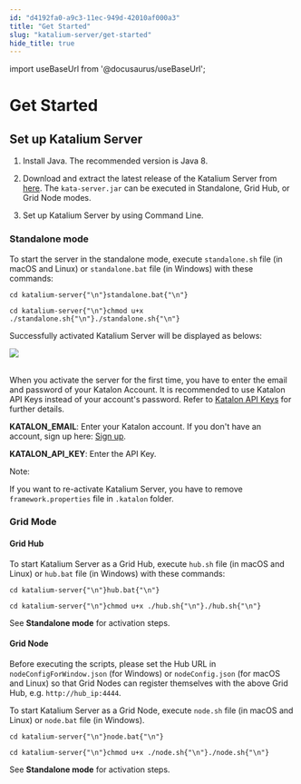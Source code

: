 ```yaml
---
id: "d4192fa0-a9c3-11ec-949d-42010af000a3"
title: "Get Started"
slug: "katalium-server/get-started"
hide_title: true
---
```

import useBaseUrl from '@docusaurus/useBaseUrl';

    

# <a id="id_katalium-user-guide" class="anchor_top_offset"/><a id="ariaid-title1" class="anchor_top_offset"/>Get Started

    
    
  
  

## <a id="id_1" class="anchor_top_offset"/>Set up Katalium Server

  
    
<ol xmlns="http://www.w3.org/1999/xhtml" className="ol">   <li className="li">     <p className="p">Install Java. The recommended version is Java 8.</p>   </li>   <li className="li">     <p className="p">Download and extract the latest release of the Katalium Server       from <a className="xref j-external-link" href="https://github.com/katalon-studio/katalium-server/releases" target="_blank">here</a>.       The <code className="ph codeph">kata-server.jar</code> can be executed in Standalone,       Grid Hub, or Grid Node modes.</p>   </li>   <li className="li">     <p className="p">Set up Katalium Server by using Command Line.</p>   </li> </ol> 
  
    

### <a id="id_2" class="anchor_top_offset"/>Standalone mode

<p xmlns="http://www.w3.org/1999/xhtml" className="p">To start the server in the standalone mode, execute   <code className="ph codeph">standalone.sh</code> file (in macOS and Linux) or   <code className="ph codeph">standalone.bat</code> file (in Windows) with these   commands:</p> 
<pre xmlns="http://www.w3.org/1999/xhtml" className="pre codeblock"><code>cd katalium-server{"\n"}standalone.bat{"\n"}</code></pre> 
<pre xmlns="http://www.w3.org/1999/xhtml" className="pre codeblock"><code>cd katalium-server{"\n"}chmod u+x ./standalone.sh{"\n"}./standalone.sh{"\n"}</code></pre> 
<p xmlns="http://www.w3.org/1999/xhtml" className="p">Successfully activated Katalium Server will be displayed as   belows:</p> 
<p xmlns="http://www.w3.org/1999/xhtml" className="p">   <img className="image" src={useBaseUrl("https://github.com/katalon-studio/docs-images/raw/master/katalium-server/docs/katalium-user-guide/1-standalone-mode.png")} /><br /><br /> </p> 
<p xmlns="http://www.w3.org/1999/xhtml" className="p">When you activate the server for the first time, you have to   enter the email and password of your Katalon Account. It is   recommended to use Katalon API Keys instead of your account's   password. Refer to <a className="xref j-external-link" href="https://docs.katalon.com/katalon-studio/docs/katalon-apikey-70.html" target="_blank">Katalon     API Keys</a> for further details.</p> 
<p xmlns="http://www.w3.org/1999/xhtml" className="p">   <strong className="ph b">KATALON_EMAIL</strong>: Enter your Katalon account. If   you don't have an account, sign up here: <a className="xref j-external-link" href="https://www.katalon.com/sign-up/" target="_blank">Sign up</a>.</p> 
<p xmlns="http://www.w3.org/1999/xhtml" className="p">   <strong className="ph b">KATALON_API_KEY</strong>: Enter the API Key.</p> 
<div xmlns="http://www.w3.org/1999/xhtml" className="note note note_note"><span className="note__title">Note:</span> 
  <p className="p">If you want to re-activate Katalium Server, you have to remove
    <code className="ph codeph">framework.properties</code> file in <code className="ph codeph">.katalon</code>
    folder.</p>
</div>
    

### <a id="id_3" class="anchor_top_offset"/>Grid Mode

    
          
      
<h4 xmlns="http://www.w3.org/1999/xhtml" className="title topictitle4 anchor_top_offset" id="id_4">Grid Hub</h4> 
      
        
<p xmlns="http://www.w3.org/1999/xhtml" className="p">To start Katalium Server as a Grid Hub, execute   <code className="ph codeph">hub.sh</code> file (in macOS and Linux) or   <code className="ph codeph">hub.bat</code> file (in Windows) with these commands:</p> 
                  
<pre xmlns="http://www.w3.org/1999/xhtml" className="pre codeblock"><code>cd katalium-server{"\n"}hub.bat{"\n"}</code></pre> 
                          
<pre xmlns="http://www.w3.org/1999/xhtml" className="pre codeblock"><code>cd katalium-server{"\n"}chmod u+x ./hub.sh{"\n"}./hub.sh{"\n"}</code></pre> 
                
<p xmlns="http://www.w3.org/1999/xhtml" className="p">See <strong className="ph b">Standalone mode</strong> for activation steps.</p> 
      
    
      
<h4 xmlns="http://www.w3.org/1999/xhtml" className="title topictitle4 anchor_top_offset" id="id_5">Grid Node</h4> 
      
        
<p xmlns="http://www.w3.org/1999/xhtml" className="p">Before executing the scripts, please set the Hub URL in   <code className="ph codeph">nodeConfigForWindow.json</code> (for Windows) or   <code className="ph codeph">nodeConfig.json</code> (for macOS and Linux) so that Grid   Nodes can register themselves with the above Grid Hub, e.g.   <code className="ph codeph">http://hub_ip:4444</code>.</p> 
        
<p xmlns="http://www.w3.org/1999/xhtml" className="p">To start Katalium Server as a Grid Node, execute   <code className="ph codeph">node.sh</code> file (in macOS and Linux) or   <code className="ph codeph">node.bat</code> file (in Windows).</p> 
                  
<pre xmlns="http://www.w3.org/1999/xhtml" className="pre codeblock"><code>cd katalium-server{"\n"}node.bat{"\n"}</code></pre> 
                          
<pre xmlns="http://www.w3.org/1999/xhtml" className="pre codeblock"><code>cd katalium-server{"\n"}chmod u+x ./node.sh{"\n"}./node.sh{"\n"}</code></pre> 
                
<p xmlns="http://www.w3.org/1999/xhtml" className="p">See <strong className="ph b">Standalone mode</strong> for activation steps.</p> 
      
    
